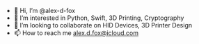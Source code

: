 - 👋 Hi, I’m @alex-d-fox
- 👀 I’m interested in Python, Swift, 3D Printing, Cryptography
- 💞️ I’m looking to collaborate on HID Devices, 3D Printer Design
- 📫 How to reach me alex.d.fox@icloud.com
